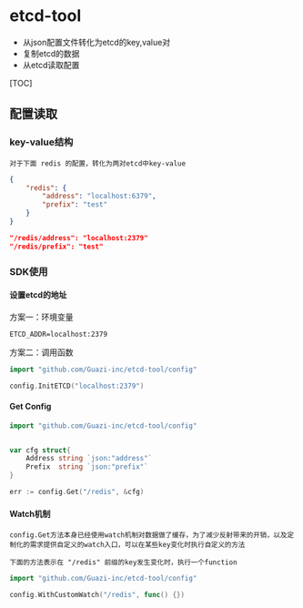# etcd-tool

* 从json配置文件转化为etcd的key,value对
* 复制etcd的数据
* 从etcd读取配置

[TOC]
## 配置读取

### key-value结构
    对于下面 redis 的配置，转化为两对etcd中key-value
```json
{
    "redis": {
        "address": "localhost:6379",
        "prefix": "test"
    }
}

"/redis/address": "localhost:2379"
"/redis/prefix": "test"
```


### SDK使用
#### 设置etcd的地址
方案一：环境变量 
```shell
ETCD_ADDR=localhost:2379
```
方案二：调用函数 
```go
import "github.com/Guazi-inc/etcd-tool/config"

config.InitETCD("localhost:2379")
```

#### Get Config
```go
import "github.com/Guazi-inc/etcd-tool/config"


var cfg struct{
    Address string `json:"address"`
    Prefix  string `json:"prefix"`
}

err := config.Get("/redis", &cfg)

```


#### Watch机制
    config.Get方法本身已经使用watch机制对数据做了缓存，为了减少反射带来的开销，以及定制化的需求提供自定义的watch入口，可以在某些key变化时执行自定义的方法

    下面的方法表示在 "/redis" 前缀的key发生变化时，执行一个function
```go
import "github.com/Guazi-inc/etcd-tool/config"

config.WithCustomWatch("/redis", func() {})
```


